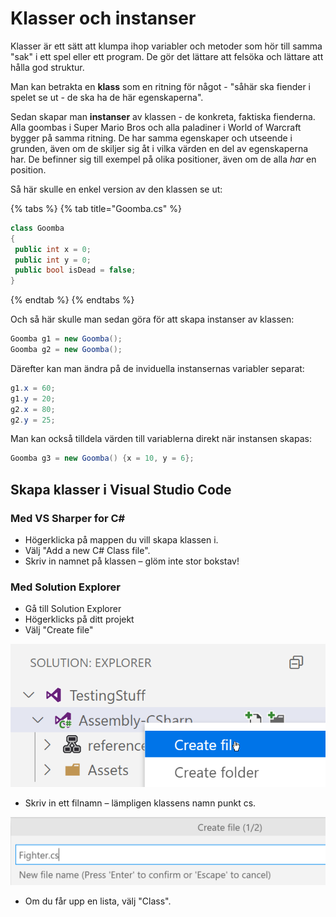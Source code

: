 # Klasser och instanser

Klasser är ett sätt att klumpa ihop variabler och metoder som hör till samma "sak" i ett spel eller ett program. De gör det lättare att felsöka och lättare att hålla god struktur.

Man kan betrakta en **klass** som en ritning för något - "såhär ska fiender i spelet se ut - de ska ha de här egenskaperna".

Sedan skapar man **instanser** av klassen - de konkreta, faktiska fienderna. Alla goombas i Super Mario Bros och alla paladiner i World of Warcraft bygger på samma ritning. De har samma egenskaper och utseende i grunden, även om de skiljer sig åt i vilka värden en del av egenskaperna har. De befinner sig till exempel på olika positioner, även om de alla _har_ en position.

Så här skulle en enkel version av den klassen se ut:

{% tabs %}
{% tab title="Goomba.cs" %}
```csharp
class Goomba
{
 public int x = 0;
 public int y = 0;
 public bool isDead = false;
}
```
{% endtab %}
{% endtabs %}

Och så här skulle man sedan göra för att skapa instanser av klassen:

```csharp
Goomba g1 = new Goomba();
Goomba g2 = new Goomba();
```

Därefter kan man ändra på de inviduella instansernas variabler separat:

```csharp
g1.x = 60;
g1.y = 20;
g2.x = 80;
g2.y = 25;
```

Man kan också tilldela värden till variablerna direkt när instansen skapas:

```csharp
Goomba g3 = new Goomba() {x = 10, y = 6};
```

## Skapa klasser i Visual Studio Code

### Med VS Sharper for C\#

* Högerklicka på mappen du vill skapa klassen i.
* Välj "Add a new C\# Class file".
* Skriv in namnet på klassen – glöm inte stor bokstav!

### Med Solution Explorer

* Gå till Solution Explorer
* Högerklicks på ditt projekt
* Välj "Create file"

![](.gitbook/assets/image%20%2817%29.png) 

* Skriv in ett filnamn – lämpligen klassens namn punkt cs.

![](.gitbook/assets/image%20%2818%29.png) 

* Om du får upp en lista, välj "Class".



